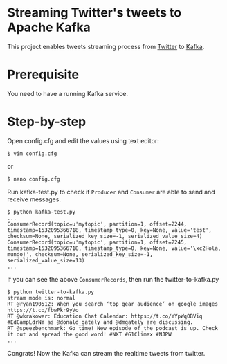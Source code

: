 # Streaming Twitter's tweets to Apache Kafka

This project enables tweets streaming process from [Twitter](https://developer.twitter.com/en/docs/developer-utilities/twitter-libraries.html) to [Kafka](http://kafka.apache.org/).

# Prerequisite
You need to have a running Kafka service.

# Step-by-step

Open config.cfg and edit the values using text editor:

```
$ vim config.cfg
```

or 

```
$ nano config.cfg
```

Run kafka-test.py to check if `Producer` and `Consumer` are able to send and receive messages.

```
$ python kafka-test.py
...
ConsumerRecord(topic=u'mytopic', partition=1, offset=2244, timestamp=1532095366718, timestamp_type=0, key=None, value='test', checksum=None, serialized_key_size=-1, serialized_value_size=4)
ConsumerRecord(topic=u'mytopic', partition=1, offset=2245, timestamp=1532095366718, timestamp_type=0, key=None, value='\xc2Hola, mundo!', checksum=None, serialized_key_size=-1, serialized_value_size=13)
...
```

If you can see the above `ConsumerRecords`, then run the twitter-to-kafka.py

```
$ python twitter-to-kafka.py
stream mode is: normal
RT @ryan190512: When you search ‘top gear audience’ on google images https://t.co/fbwPkr9yVo
RT @wkrakower: Education Chat Calendar: https://t.co/YYpWq0BViq #EdCampLdrNY as @donald_gately and @dmgately are discussing.
RT @speezbenchmark: Go time! New episode of the podcast is up. Check it out and spread the good word! #NXT #G1Climax #NJPW
...
```

Congrats! Now the Kafka can stream the realtime tweets from twitter.